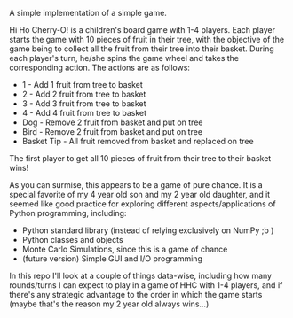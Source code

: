 A simple implementation of a simple game.

Hi Ho Cherry-O! is a children's board game with 1-4 players.
Each player starts the game with 10 pieces of fruit in their tree, with the objective of the game being to collect all the fruit from their tree into their basket.
During each player's turn, he/she spins the game wheel and takes the corresponding action. 
The actions are as follows:
  - 1 - Add 1 fruit from tree to basket
  - 2 - Add 2 fruit from tree to basket
  - 3 - Add 3 fruit from tree to basket
  - 4 - Add 4 fruit from tree to basket
  - Dog - Remove 2 fruit from basket and put on tree
  - Bird - Remove 2 fruit from basket and put on tree
  - Basket Tip - All fruit removed from basket and replaced on tree

The first player to get all 10 pieces of fruit from their tree to their basket wins!

As you can surmise, this appears to be a game of pure chance. It is a special favorite of my 4 year old son and my 2 year old daughter, and it seemed like good practice for exploring different aspects/applications of Python programming, including:
  - Python standard library (instead of relying exclusively on NumPy ;b )
  - Python classes and objects
  - Monte Carlo Simulations, since this is a game of chance
  - (future version) Simple GUI and I/O programming

In this repo I'll look at a couple of things data-wise, including how many rounds/turns I can expect to play in a game of HHC with 1-4 players, and if there's any strategic advantage to the order in which the game starts (maybe that's the reason my 2 year old always wins...)


